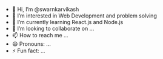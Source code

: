 - 👋 Hi, I’m @swarnkarvikash
- 👀 I’m interested in Web Development and problem solving
- 🌱 I’m currently learning React.js and Node.js
- 💞️ I’m looking to collaborate on ...
- 📫 How to reach me ...
- 😄 Pronouns: ...
- ⚡ Fun fact: ...

<!---
swarnkarvikash/swarnkarvikash is a ✨ special ✨ repository because its `README.md` (this file) appears on your GitHub profile.
You can click the Preview link to take a look at your changes.
--->
